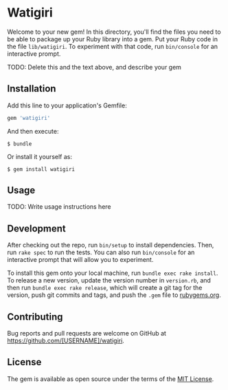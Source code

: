 # Watigiri

Welcome to your new gem! In this directory, you'll find the files you need to be able to package up your Ruby library into a gem. Put your Ruby code in the file `lib/watigiri`. To experiment with that code, run `bin/console` for an interactive prompt.

TODO: Delete this and the text above, and describe your gem

## Installation

Add this line to your application's Gemfile:

```ruby
gem 'watigiri'
```

And then execute:

    $ bundle

Or install it yourself as:

    $ gem install watigiri

## Usage

TODO: Write usage instructions here

## Development

After checking out the repo, run `bin/setup` to install dependencies. Then, run `rake spec` to run the tests. You can also run `bin/console` for an interactive prompt that will allow you to experiment.

To install this gem onto your local machine, run `bundle exec rake install`. To release a new version, update the version number in `version.rb`, and then run `bundle exec rake release`, which will create a git tag for the version, push git commits and tags, and push the `.gem` file to [rubygems.org](https://rubygems.org).

## Contributing

Bug reports and pull requests are welcome on GitHub at https://github.com/[USERNAME]/watigiri.

## License

The gem is available as open source under the terms of the [MIT License](http://opensource.org/licenses/MIT).

